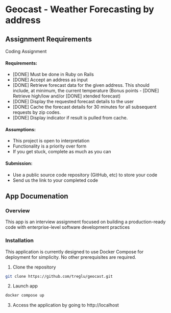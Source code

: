 # Geocast - Weather Forecasting by address

## Assignment Requirements
Coding Assignment
#### Requirements:
* [DONE] Must be done in Ruby on Rails
* [DONE] Accept an address as input
* [DONE] Retrieve forecast data for the given address. This should include, at minimum, the
current temperature (Bonus points - [DONE] Retrieve high/low and/or [DONE] xtended forecast)
* [DONE] Display the requested forecast details to the user
* [DONE] Cache the forecast details for 30 minutes for all subsequent requests by zip codes.
* [DONE] Display indicator if result is pulled from cache.

#### Assumptions:
* This project is open to interpretation
* Functionality is a priority over form
* If you get stuck, complete as much as you can

#### Submission:
* Use a public source code repository (GitHub, etc) to store your code
* Send us the link to your completed code

## App Documenation

### Overview 
This app is an interview assignment focused on building a production-ready code with 
enterprise-level software development practices

### Installation

This application is currently designed to use Docker Compose for deployment for simplicity. 
No other prerequisites are required.


1. Clone the repository
```bash
git clone https://github.com/treglu/geocast.git
```

2. Launch app
```bash
docker compose up
```

3. Access the application by going to http://localhost